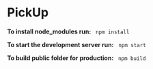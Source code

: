 # PickUp
 
**To install node_modules run:**
`` npm install``

 
**To start the development server run:**
`` npm start``

**To build public folder for production:**
`` npm build``
